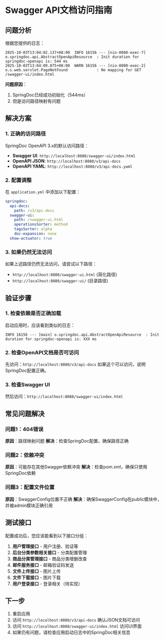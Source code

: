 # Swagger API文档访问指南

## 问题分析

根据您提供的日志：
```
2025-10-03T13:04:02.137+08:00  INFO 16156 --- [nio-8080-exec-7] o.springdoc.api.AbstractOpenApiResource  : Init duration for springdoc-openapi is: 544 ms
2025-10-03T13:04:09.875+08:00  WARN 16156 --- [nio-8080-exec-2] o.s.web.servlet.PageNotFound             : No mapping for GET /swagger-ui/index.html
```

**问题原因**：
1. SpringDoc已经成功初始化（544ms）
2. 但是访问路径映射有问题

## 解决方案

### 1. 正确的访问路径

SpringDoc OpenAPI 3.x的默认访问路径：

- **Swagger UI**: `http://localhost:8080/swagger-ui/index.html`
- **OpenAPI JSON**: `http://localhost:8080/v3/api-docs`
- **OpenAPI YAML**: `http://localhost:8080/v3/api-docs.yaml`

### 2. 配置调整

在 `application.yml` 中添加以下配置：

```yaml
springdoc:
  api-docs:
    path: /v3/api-docs
  swagger-ui:
    path: /swagger-ui.html
    operationsSorter: method
    tagsSorter: alpha
    doc-expansion: none
  show-actuator: true
```

### 3. 如果仍然无法访问

如果上述路径仍然无法访问，请尝试以下路径：

- `http://localhost:8080/swagger-ui.html` (简化路径)
- `http://localhost:8080/swagger-ui/` (目录路径)

## 验证步骤

### 1. 检查依赖是否正确加载

启动应用时，应该看到类似的日志：
```
INFO 16156 --- [main] o.springdoc.api.AbstractOpenApiResource  : Init duration for springdoc-openapi is: XXX ms
```

### 2. 检查OpenAPI文档是否可访问

先访问：`http://localhost:8080/v3/api-docs`
如果这个可以访问，说明SpringDoc配置正确。

### 3. 检查Swagger UI

然后访问：`http://localhost:8080/swagger-ui/index.html`

## 常见问题解决

### 问题1：404错误
**原因**：路径映射问题
**解决**：检查SpringDoc配置，确保路径正确

### 问题2：依赖冲突
**原因**：可能存在其他Swagger依赖冲突
**解决**：检查pom.xml，确保只使用SpringDoc依赖

### 问题3：配置文件位置
**原因**：SwaggerConfig位置不正确
**解决**：确保SwaggerConfig在public模块中，并被admin模块正确引用

## 测试接口

配置成功后，您应该能看到以下接口分组：

1. **用户管理接口** - 用户注册、验证等
2. **后台分类参数相关接口** - 分类配置管理
3. **商品分类管理接口** - 商品分类增删改查
4. **邮件服务接口** - 邮箱验证码发送
5. **文件上传接口** - 图片上传
6. **文件下载接口** - 图片下载
7. **用户登录接口** - 登录相关（待实现）

## 下一步

1. 重启应用
2. 访问 `http://localhost:8080/v3/api-docs` 确认JSON文档可访问
3. 访问 `http://localhost:8080/swagger-ui/index.html` 访问UI界面
4. 如果仍有问题，请检查应用启动日志中的SpringDoc相关信息
